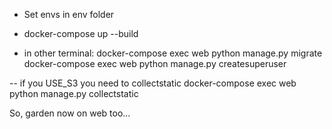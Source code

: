 - Set envs in env folder

- docker-compose up --build

- in other terminal:
docker-compose exec web python manage.py migrate
docker-compose exec web python manage.py createsuperuser


-- if you USE_S3 you need to collectstatic
docker-compose exec web python manage.py collectstatic

So, garden now on web too...
